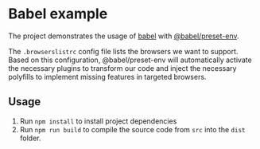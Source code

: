 # Babel example

The project demonstrates the usage of [babel](https://babeljs.io/) with [@babel/preset-env](https://babeljs.io/docs/en/babel-preset-env).

The `.browserslistrc` config file lists the browsers we want to support. Based on this configuration, @babel/preset-env will automatically activate the necessary plugins to transform our code and inject the necessary polyfills to implement missing features in targeted browsers.

## Usage

1. Run `npm install` to install project dependencies
2. Run `npm run build` to compile the source code from `src` into the `dist` folder.
